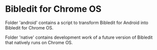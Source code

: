 # Bibledit for Chrome OS

Folder 'android' contains a script to transform Bibledit for Android into Bibledit for Chrome OS.

Folder 'native' contains development work of a future version of Bibledit that natively runs on Chrome OS.
